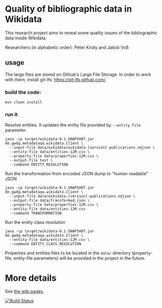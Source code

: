 # Quality of bibliographic data in Wikidata

This research project aims to reveal some quality issues of the bibliographic data inside Wikidata.

Researchers (in alphabetic order): Péter Király and Jakob Voß

## usage

The large files are stored on Github's Large File Storage. In order to work with them, install git-lfs: https://git-lfs.github.com/.

### build the code:

```
mvn clean install
```

### run it

Resolve entities. It updates the entity file provided by `--entity-file` parameter.

```{bash}
java -cp target/wikidata-0.1-SNAPSHOT.jar de.gwdg.metadataqa.wikidata.Client \
  --input-file data/wikidata/wikidata-[version]-publications.ndjson \
  --entity-file data/entities-12M.csv \
  --property-file data/properties-12M.csv \
  --output-file test \
  --command ENTITY_RESOLUTION
```

Run the transformation from encoded JSON dump to "human readable" JSON

```{bash}
java -cp target/wikidata-0.1-SNAPSHOT.jar de.gwdg.metadataqa.wikidata.Client \
  --input-file data/wikidata-[version]-publications.ndjson \
  --output-file data/transformed.json \
  --property-file data/properties-12M.csv \
  --entity-file data/entities-12M.csv
  --command TRANSFORMATION
```

Run the entity class resolution

```
java -cp target/wikidata-0.1-SNAPSHOT.jar de.gwdg.metadataqa.wikidata.Client \
  --entity-file data/entities-12M.csv \
  --command ENTITY_CLASS_RESOLUTION
```


Properties and entities files to be located in the `data/` directory (property-file, entity-file parameters) will be provided in the project in the future.

# More details

See [the wiki pages](https://github.com/pkiraly/metadata-qa-wikidata/wiki).

[![Build Status](https://travis-ci.org/pkiraly/metadata-qa-wikidata.svg?branch=master)](https://travis-ci.org/pkiraly/metadata-qa-wikidata)
